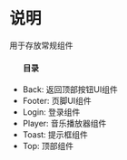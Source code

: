 # 说明
<p>用于存放常规组件</p>
<ul>
    <h4>目录</h4>
    <li>Back: 返回顶部按钮UI组件</li>
    <li>Footer: 页脚UI组件</li>
    <li>Login: 登录组件</li>
    <li>Player: 音乐播放器组件</li>
    <li>Toast: 提示框组件</li>
    <li>Top: 顶部组件</li>
</ul>